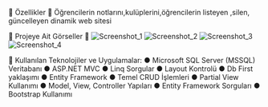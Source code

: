 🚀 Özellikler 🚀
Öğrencilerin notlarını,kulüplerini,öğrencilerin listeyen ,silen, güncelleyen dinamik web sitesi



🚀 Projeye Ait Görseller 🚀
![Screenshot_1](https://github.com/user-attachments/assets/6cfc75e7-5178-44ab-9200-44b772b095d1)
![Screenshot_2](https://github.com/user-attachments/assets/d964c697-3ad4-4f23-bd45-5ae003edc8c4)
![Screenshot_3](https://github.com/user-attachments/assets/1ada4c74-8b9a-4df8-9840-10e9bc3e199d)
![Screenshot_4](https://github.com/user-attachments/assets/909b730b-3abf-4192-adfb-76fd4416b10a)

🚀 Kullanılan Teknolojiler ve Uygulamalar:
● Microsoft SQL Server (MSSQL) Veritabanı
● ASP.NET MVC
● Linq Sorgular
● Layout Kontrolü
● Db First yaklaşımı
● Entity Framework
● Temel CRUD İşlemleri
● Partial View Kullanımı
● Model, View, Controller Yapıları
● Entity Framework Sorguları
● Bootstrap Kullanımı
